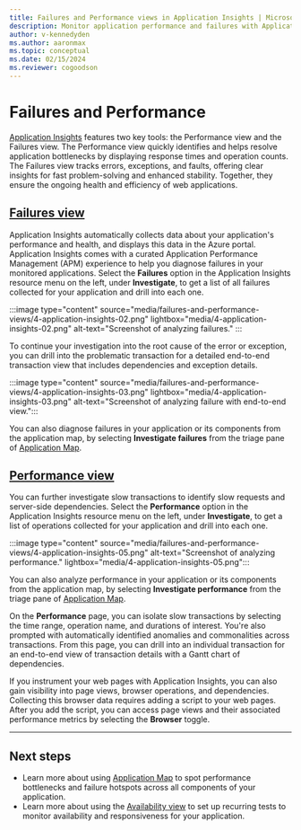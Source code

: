 ```yaml
---
title: Failures and Performance views in Application Insights | Microsoft Docs
description: Monitor application performance and failures with Application Insights.
author: v-kennedyden
ms.author: aaronmax
ms.topic: conceptual
ms.date: 02/15/2024
ms.reviewer: cogoodson 
---
```


# Failures and Performance

[Application Insights](./app-insights-overview.md) features two key tools: the Performance view and the Failures view. The Performance view quickly identifies and helps resolve application bottlenecks by displaying response times and operation counts. The Failures view tracks errors, exceptions, and faults, offering clear insights for fast problem-solving and enhanced stability. Together, they ensure the ongoing health and efficiency of web applications.

## [Failures view](#tab/failures-view)

Application Insights automatically collects data about your application's performance and health, and displays this data in the Azure portal. Application Insights comes with a curated Application Performance Management (APM) experience to help you diagnose failures in your monitored applications. Select the **Failures** option in the Application Insights resource menu on the left, under **Investigate**, to get a list of all failures collected for your application and drill into each one. 

:::image type="content" source="media/failures-and-performance-views/4-application-insights-02.png" lightbox="media/4-application-insights-02.png" alt-text="Screenshot of analyzing failures." :::

To continue your investigation into the root cause of the error or exception, you can drill into the problematic transaction for a detailed end-to-end transaction view that includes dependencies and exception details.

:::image type="content" source="media/failures-and-performance-views/4-application-insights-03.png" lightbox="media/4-application-insights-03.png" alt-text="Screenshot of analyzing failure with end-to-end view.":::

You can also diagnose failures in your application or its components from the application map, by selecting **Investigate failures** from the triage pane of [Application Map](app-map.md).

## [Performance view](#tab/performance-view)

You can further investigate slow transactions to identify slow requests and server-side dependencies. Select the **Performance** option in the Application Insights resource menu on the left, under **Investigate**, to get a list of operations collected for your application and drill into each one.

:::image type="content" source="media/failures-and-performance-views/4-application-insights-05.png" alt-text="Screenshot of analyzing performance." lightbox="media/4-application-insights-05.png":::

You can also analyze performance in your application or its components from the application map, by selecting **Investigate performance** from the triage pane of [Application Map](app-map.md).

On the **Performance** page, you can isolate slow transactions by selecting the time range, operation name, and durations of interest. You're also prompted with automatically identified anomalies and commonalities across transactions. From this page, you can drill into an individual transaction for an end-to-end view of transaction details with a Gantt chart of dependencies.

If you instrument your web pages with Application Insights, you can also gain visibility into page views, browser operations, and dependencies. Collecting this browser data requires adding a script to your web pages. After you add the script, you can access page views and their associated performance metrics by selecting the **Browser** toggle.

---

## Next steps

* Learn more about using [Application Map](app-map.md) to spot performance bottlenecks and failure hotspots across all components of your application.
* Learn more about using the [Availability view](availability-overview.md) to set up recurring tests to monitor availability and responsiveness for your application.